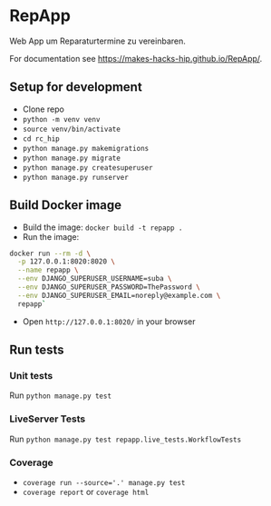 # RepApp

Web App um Reparaturtermine zu vereinbaren.

For documentation see https://makes-hacks-hip.github.io/RepApp/.

## Setup for development

- Clone repo
- `python -m venv venv`
- `source venv/bin/activate`
- `cd rc_hip`
- `python manage.py makemigrations`
- `python manage.py migrate`
- `python manage.py createsuperuser`
- `python manage.py runserver`

## Build Docker image

- Build the image: `docker build -t repapp .`
- Run the image:

```bash
docker run --rm -d \
  -p 127.0.0.1:8020:8020 \
  --name repapp \
  --env DJANGO_SUPERUSER_USERNAME=suba \
  --env DJANGO_SUPERUSER_PASSWORD=ThePassword \
  --env DJANGO_SUPERUSER_EMAIL=noreply@example.com \
  repapp`
```
- Open `http://127.0.0.1:8020/` in your browser

## Run tests

### Unit tests

Run `python manage.py test`

### LiveServer Tests

Run `python manage.py test repapp.live_tests.WorkflowTests`

### Coverage

- `coverage run --source='.' manage.py test`
- `coverage report` or `coverage html`
